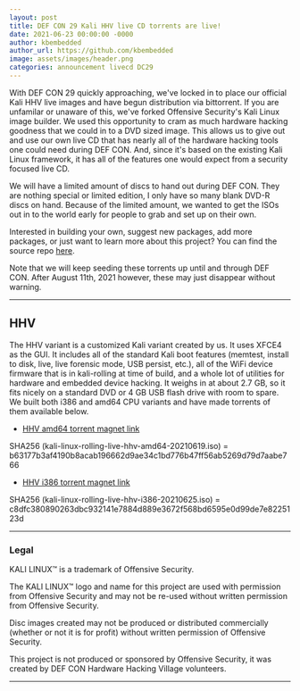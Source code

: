 ```yaml
---
layout: post
title: DEF CON 29 Kali HHV live CD torrents are live!
date: 2021-06-23 00:00:00 -0000
author: kbembedded
author_url: https://github.com/kbembedded
image: assets/images/header.png
categories: announcement livecd DC29
---
```


With DEF CON 29 quickly approaching, we've locked in to place our official Kali HHV live images and have begun distribution via bittorrent. If you are unfamilar or unaware of this, we've forked Offensive Security's Kali Linux image builder. We used this opportunity to cram as much hardware hacking goodness that we could in to a DVD sized image. This allows us to give out and use our own live CD that has nearly all of the hardware hacking tools one could need during DEF CON. And, since it's based on the existing Kali Linux framework, it has all of the features one would expect from a security focused live CD.

We will have a limited amount of discs to hand out during DEF CON. They are nothing special or limited edition, I only have so many blank DVD-R discs on hand. Because of the limited amount, we wanted to get the ISOs out in to the world early for people to grab and set up on their own.

Interested in building your own, suggest new packages, add more packages, or just want to learn more about this project? You can find the source repo [here](https://github.com/DCHHV/kali-live-build-config).

Note that we will keep seeding these torrents up until and through DEF CON. After August 11th, 2021 however, these may just disappear without warning.

* * *
## HHV
The HHV variant is a customized Kali variant created by us. It uses XFCE4 as the GUI. It includes all of the standard Kali boot features (memtest, install to disk, live, live forensic mode, USB persist, etc.), all of the WiFi device firmware that is in kali-rolling at time of build, and a whole lot of utilities for hardware and embedded device hacking. It weighs in at about 2.7 GB, so it fits nicely on a standard DVD or 4 GB USB flash drive with room to spare. We built both i386 and amd64 CPU variants and have made torrents of them available below.

* [HHV amd64 torrent magnet link](magnet:?xt=urn:btih:fee1f2ada0d5ea4a0f3028ec42a07d10d72f9c7c&dn=kali-linux-rolling-live-hhv-amd64-20210619.iso&tr=udp%3a%2f%2ftracker.opentrackr.org%3a1337%2fannounce&tr=udp%3a%2f%2ftracker.openbittorrent.com%3a80)

SHA256 (kali-linux-rolling-live-hhv-amd64-20210619.iso) = b63177b3af4190b8acab196662d9ae34c1bd776b47ff56ab5269d79d7aabe766

* [HHV i386 torrent magnet link](magnet:?xt=urn:btih:a3c1afa38ff3145a0b4ee481eeb0c9936a0355ab&dn=kali-linux-rolling-live-hhv-i386-20210625.iso&tr=udp%3a%2f%2ftracker.openbittorrent.com%3a80&tr=udp%3a%2f%2ftracker.opentrackr.org%3a1337%2fannounce)

SHA256 (kali-linux-rolling-live-hhv-i386-20210625.iso) = c8dfc380890263dbc932141e7884d889e3672f568bd6595e0d99de7e8225123d                           
* * *
### Legal
KALI LINUX™ is a trademark of Offensive Security.

The KALI LINUX™ logo and name for this project are used with permission from Offensive Security and may not be re-used without written permission from Offensive Security.

Disc images created may not be produced or distributed commercially (whether or not it is for profit) without written permission of Offensive Security.

This project is not produced or sponsored by Offensive Security, it was created by DEF CON Hardware Hacking Village volunteers.
* * *
